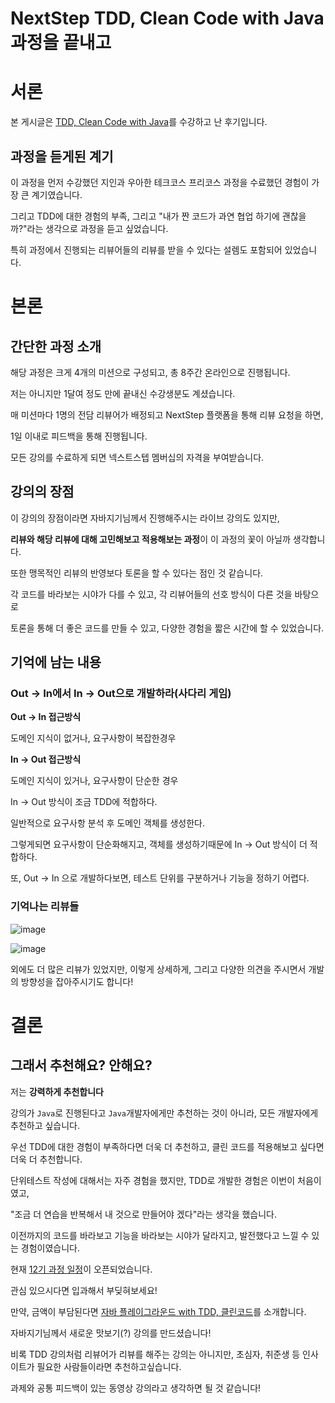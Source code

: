# NextStep TDD, Clean Code with Java 과정을 끝내고

# 서론

본 게시글은 [TDD, Clean Code with Java](https://edu.nextstep.camp/c/8fWRxNWU/)를 수강하고 난 후기입니다.

## 과정을 듣게된 계기

이 과정을 먼저 수강했던 지인과 우아한 테크코스 프리코스 과정을 수료했던 경험이 가장 큰 계기였습니다.

그리고 TDD에 대한 경험의 부족, 그리고 "내가 짠 코드가 과연 협업 하기에 괜찮을까?"라는 생각으로 과정을 듣고 싶었습니다.

특히 과정에서 진행되는 리뷰어들의 리뷰를 받을 수 있다는 설렘도 포함되어 있었습니다.

# 본론
## 간단한 과정 소개

해당 과정은 크게 4개의 미션으로 구성되고, 총 8주간 온라인으로 진행됩니다.

저는 아니지만 1달여 정도 만에 끝내신 수강생분도 계셨습니다.

매 미션마다 1명의 전담 리뷰어가 배정되고 NextStep 플랫폼을 통해 리뷰 요청을 하면, 

1일 이내로 피드백을 통해 진행됩니다.

모든 강의를 수료하게 되면 넥스트스텝 멤버십의 자격을 부여받습니다.

## 강의의 장점

이 강의의 장점이라면 자바지기님께서 진행해주시는 라이브 강의도 있지만, 

**리뷰와 해당 리뷰에 대해 고민해보고 적용해보는 과정**이 이 과정의 꽃이 아닐까 생각합니다.

또한 맹목적인 리뷰의 반영보다 토론을 할 수 있다는 점인 것 같습니다.

각 코드를 바라보는 시야가 다를 수 있고, 각 리뷰어들의 선호 방식이 다른 것을 바탕으로

토론을 통해 더 좋은 코드를 만들 수 있고, 다양한 경험을 짧은 시간에 할 수 있었습니다.

## 기억에 남는 내용

### Out -> In에서 In -> Out으로 개발하라(사다리 게임)

**Out -> In 접근방식**

도메인 지식이 없거나, 요구사항이 복잡한경우

**In -> Out 접근방식**

도메인 지식이 있거나, 요구사항이 단순한 경우

In -> Out 방식이 조금 TDD에 적합하다.

일반적으로 요구사항 분석 후 도메인 객체를 생성한다.

그렇게되면 요구사항이 단순화해지고, 객체를 생성하기때문에 In -> Out 방식이 더 적합하다.

또, Out -> In 으로 개발하다보면, 테스트 단위를 구분하거나 기능을 정하기 어렵다.

### 기억나는 리뷰들

![image](https://user-images.githubusercontent.com/13096845/120103372-414ac980-c18a-11eb-9880-e1b135a5aadb.png)





![image](https://user-images.githubusercontent.com/13096845/120103399-66d7d300-c18a-11eb-9fa9-1998fb8b967e.png)

외에도 더 많은 리뷰가 있었지만, 이렇게 상세하게, 그리고 다양한 의견을 주시면서 개발의 방향성을 잡아주시기도 합니다!


# 결론

## 그래서 추천해요? 안해요?

저는 **강력하게 추천합니다**

강의가 `Java`로 진행된다고 `Java`개발자에게만 추천하는 것이 아니라, 모든 개발자에게 추천하고 싶습니다.

우선 TDD에 대한 경험이 부족하다면 더욱 더 추천하고, 클린 코드를 적용해보고 싶다면 더욱 더 추천합니다.

단위테스트 작성에 대해서는 자주 경험을 했지만, TDD로 개발한 경험은 이번이 처음이였고, 

"조금 더 연습을 반복해서 내 것으로 만들어야 겠다"라는 생각을 했습니다.

이전까지의 코드를 바라보고 기능을 바라보는 시야가 달라지고, 발전했다고 느낄 수 있는 경험이였습니다.

현재 [12기 과정 일정](https://edu.nextstep.camp/c/8fWRxNWU/)이 오픈되었습니다.

관심 있으시다면 입과해서 부딪혀보세요!

만약, 금액이 부담된다면 [자바 플레이그라운드 with TDD, 클린코드](https://edu.nextstep.camp/c/9WPRB0ys/)를 소개합니다.

자바지기님께서 새로운 맛보기(?) 강의를 만드셨습니다!

비록 TDD 강의처럼 리뷰어가 리뷰를 해주는 강의는 아니지만, 초심자, 취준생 등 인사이트가 필요한 사람들이라면 추천하고싶습니다.

과제와 공통 피드백이 있는 동영상 강의라고 생각하면 될 것 같습니다!